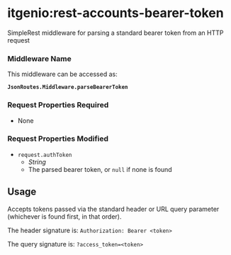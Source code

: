 # itgenio:rest-accounts-bearer-token

SimpleRest middleware for parsing a standard bearer token from an HTTP request

### Middleware Name

This middleware can be accessed as: 

**`JsonRoutes.Middleware.parseBearerToken`**

### Request Properties Required

- None

### Request Properties Modified

- `request.authToken`
  - _String_
  - The parsed bearer token, or `null` if none is found

## Usage

Accepts tokens passed via the standard header or URL query parameter (whichever is found first, in that order).

The header signature is: `Authorization: Bearer <token>`

The query signature is: `?access_token=<token>`
